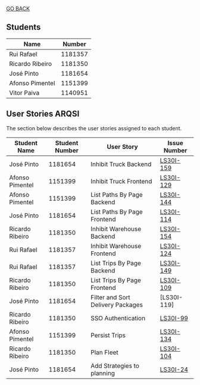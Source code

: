 [GO BACK](../Readme.md)

## Students

| Name            | Number  |
| --------------- | ------- |
| Rui Rafael      | 1181357 |
| Ricardo Ribeiro | 1181350 |
| José Pinto      | 1181654 |
| Afonso Pimentel | 1151399 |
| Vitor Paiva     | 1140951 |

## User Stories ARQSI

The section below describes the user stories assigned to each student.

| Student Name    | Student Number | User Story                        | Issue Number                                                               |
| --------------- | -------------- | --------------------------------- | -------------------------------------------------------------------------- |
| José Pinto      | 1181654        | Inhibit Truck Backend             | [LS30I-159](../Logistics/Docs/LS30I-159/readme.md)                         |
| Afonso Pimentel | 1151399        | Inhibit Truck Frontend            | [LS30I-129](../UserInterface/Docs/LS30I-129/readme.md)                     |
| Afonso Pimentel | 1151399        | List Paths By Page Backend        | [LS30I-144](../Logistics/Docs/LS30I-144/readme.md)                         |
| José Pinto      | 1181654        | List Paths By Page Frontend       | [LS30I-114](../UserInterface/Docs/LS30I-114/readme.md)                     |
| Ricardo Ribeiro | 1181350        | Inhibit Warehouse Backend         | [LS30I-154](../WarehouseManagement/Docs/LS75-154/readme.md)                |
| Rui Rafael      | 1181357        | Inhibit Warehouse Frontend        | [LS30I-124](../UserInterface/Docs/LS75-124/readme.md)                      |
| Rui Rafael      | 1181357        | List Trips By Page Backend        | [LS30I-149](../Logistics/Docs/LS30I-149/readme.md)                         |
| Ricardo Ribeiro | 1181350        | List Trips By Page Frontend       | [LS30I-109](../UserInterface/Docs/LS30I-109/readme.md)                     |
| José Pinto      | 1181654        | Filter and Sort Delivery Packages | [LS30I-119]                                                                |
| Ricardo Ribeiro | 1181350        | SSO Authentication                | [LS30I-99](../Logistics/Docs/LS30I-99/readme.md)                           |
| Afonso Pimentel | 1151399        | Persist Trips                     | [LS30I-134](../Logistics/Docs/LS30I-134/readme.md)                         |
| Ricardo Ribeiro | 1181350        | Plan Fleet                        | [LS30I-104](../Logistics/Docs/../../UserInterface/Docs/LS75-104/readme.md) |
| José Pinto      | 1181654        | Add Strategies to planning        | [LS30I-24](../Logistics/Docs/LS75-374/readme.md)                           |
